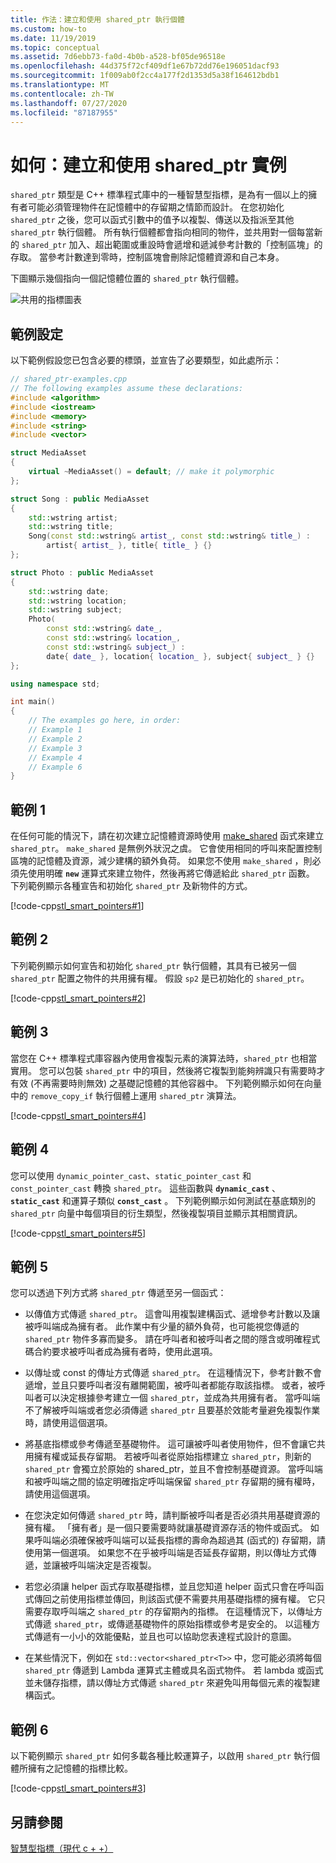```yaml
---
title: 作法：建立和使用 shared_ptr 執行個體
ms.custom: how-to
ms.date: 11/19/2019
ms.topic: conceptual
ms.assetid: 7d6ebb73-fa0d-4b0b-a528-bf05de96518e
ms.openlocfilehash: 44d375f72cf409df1e67b72dd76e196051dacf93
ms.sourcegitcommit: 1f009ab0f2cc4a177f2d1353d5a38f164612bdb1
ms.translationtype: MT
ms.contentlocale: zh-TW
ms.lasthandoff: 07/27/2020
ms.locfileid: "87187955"
---
```

# <a name="how-to-create-and-use-shared_ptr-instances"></a>如何：建立和使用 shared_ptr 實例

`shared_ptr` 類型是 C++ 標準程式庫中的一種智慧型指標，是為有一個以上的擁有者可能必須管理物件在記憶體中的存留期之情節而設計。 在您初始化 `shared_ptr` 之後，您可以函式引數中的值予以複製、傳送以及指派至其他 `shared_ptr` 執行個體。 所有執行個體都會指向相同的物件，並共用對一個每當新的 `shared_ptr` 加入、超出範圍或重設時會遞增和遞減參考計數的「控制區塊」的存取。 當參考計數達到零時，控制區塊會刪除記憶體資源和自己本身。

下圖顯示幾個指向一個記憶體位置的 `shared_ptr` 執行個體。

![共用的指標圖表](media/shared_ptr.png "共用的指標圖表")

## <a name="example-setup"></a>範例設定

以下範例假設您已包含必要的標頭，並宣告了必要類型，如此處所示：

```cpp
// shared_ptr-examples.cpp
// The following examples assume these declarations:
#include <algorithm>
#include <iostream>
#include <memory>
#include <string>
#include <vector>

struct MediaAsset
{
    virtual ~MediaAsset() = default; // make it polymorphic
};

struct Song : public MediaAsset
{
    std::wstring artist;
    std::wstring title;
    Song(const std::wstring& artist_, const std::wstring& title_) :
        artist{ artist_ }, title{ title_ } {}
};

struct Photo : public MediaAsset
{
    std::wstring date;
    std::wstring location;
    std::wstring subject;
    Photo(
        const std::wstring& date_,
        const std::wstring& location_,
        const std::wstring& subject_) :
        date{ date_ }, location{ location_ }, subject{ subject_ } {}
};

using namespace std;

int main()
{
    // The examples go here, in order:
    // Example 1
    // Example 2
    // Example 3
    // Example 4
    // Example 6
}
```

## <a name="example-1"></a>範例 1

在任何可能的情況下，請在初次建立記憶體資源時使用 [make_shared](../standard-library/memory-functions.md#make_shared) 函式來建立 `shared_ptr`。 `make_shared` 是無例外狀況之虞。 它會使用相同的呼叫來配置控制區塊的記憶體及資源，減少建構的額外負荷。 如果您不使用 `make_shared` ，則必須先使用明確 **`new`** 運算式來建立物件，然後再將它傳遞給此 `shared_ptr` 函數。 下列範例顯示各種宣告和初始化 `shared_ptr` 及新物件的方式。

[!code-cpp[stl_smart_pointers#1](codesnippet/CPP/how-to-create-and-use-shared-ptr-instances_1.cpp)]

## <a name="example-2"></a>範例 2

下列範例顯示如何宣告和初始化 `shared_ptr` 執行個體，其具有已被另一個 `shared_ptr` 配置之物件的共用擁有權。 假設 `sp2` 是已初始化的 `shared_ptr`。

[!code-cpp[stl_smart_pointers#2](codesnippet/CPP/how-to-create-and-use-shared-ptr-instances_2.cpp)]

## <a name="example-3"></a>範例 3

當您在 C++ 標準程式庫容器內使用會複製元素的演算法時，`shared_ptr` 也相當實用。 您可以包裝 `shared_ptr` 中的項目，然後將它複製到能夠辨識只有需要時才有效 (不再需要時則無效) 之基礎記憶體的其他容器中。 下列範例顯示如何在向量中的 `remove_copy_if` 執行個體上運用 `shared_ptr` 演算法。

[!code-cpp[stl_smart_pointers#4](codesnippet/CPP/how-to-create-and-use-shared-ptr-instances_3.cpp)]

## <a name="example-4"></a>範例 4

您可以使用 `dynamic_pointer_cast`、`static_pointer_cast` 和 `const_pointer_cast` 轉換 `shared_ptr`。 這些函數與 **`dynamic_cast`** 、 **`static_cast`** 和運算子類似 **`const_cast`** 。 下列範例顯示如何測試在基底類別的 `shared_ptr` 向量中每個項目的衍生類型，然後複製項目並顯示其相關資訊。

[!code-cpp[stl_smart_pointers#5](codesnippet/CPP/how-to-create-and-use-shared-ptr-instances_4.cpp)]

## <a name="example-5"></a>範例 5

您可以透過下列方式將 `shared_ptr` 傳遞至另一個函式：

- 以傳值方式傳遞 `shared_ptr`。 這會叫用複製建構函式、遞增參考計數以及讓被呼叫端成為擁有者。 此作業中有少量的額外負荷，也可能視您傳遞的 `shared_ptr` 物件多寡而變多。 請在呼叫者和被呼叫者之間的隱含或明確程式碼合約要求被呼叫者成為擁有者時，使用此選項。

- 以傳址或 const 的傳址方式傳遞 `shared_ptr`。 在這種情況下，參考計數不會遞增，並且只要呼叫者沒有離開範圍，被呼叫者都能存取該指標。 或者，被呼叫者可以決定根據參考建立一個 `shared_ptr`，並成為共用擁有者。 當呼叫端不了解被呼叫端或者您必須傳遞 `shared_ptr` 且要基於效能考量避免複製作業時，請使用這個選項。

- 將基底指標或參考傳遞至基礎物件。 這可讓被呼叫者使用物件，但不會讓它共用擁有權或延長存留期。 若被呼叫者從原始指標建立 `shared_ptr`，則新的 `shared_ptr` 會獨立於原始的 shared_ptr，並且不會控制基礎資源。 當呼叫端和被呼叫端之間的協定明確指定呼叫端保留 `shared_ptr` 存留期的擁有權時，請使用這個選項。

- 在您決定如何傳遞 `shared_ptr` 時，請判斷被呼叫者是否必須共用基礎資源的擁有權。 「擁有者」是一個只要需要時就讓基礎資源存活的物件或函式。 如果呼叫端必須確保被呼叫端可以延長指標的壽命為超過其 (函式的) 存留期，請使用第一個選項。 如果您不在乎被呼叫端是否延長存留期，則以傳址方式傳遞，並讓被呼叫端決定是否複製。

- 若您必須讓 helper 函式存取基礎指標，並且您知道 helper 函式只會在呼叫函式傳回之前使用指標並傳回，則該函式便不需要共用基礎指標的擁有權。 它只需要存取呼叫端之 `shared_ptr` 的存留期內的指標。 在這種情況下，以傳址方式傳遞 `shared_ptr`，或傳遞基礎物件的原始指標或參考是安全的。 以這種方式傳遞有一小小的效能優點，並且也可以協助您表達程式設計的意圖。

- 在某些情況下，例如在 `std::vector<shared_ptr<T>>` 中，您可能必須將每個 `shared_ptr` 傳遞到 Lambda 運算式主體或具名函式物件。 若 lambda 或函式並未儲存指標，請以傳址方式傳遞 `shared_ptr` 來避免叫用每個元素的複製建構函式。

## <a name="example-6"></a>範例 6

以下範例顯示 `shared_ptr` 如何多載各種比較運算子，以啟用 `shared_ptr` 執行個體所擁有之記憶體的指標比較。

[!code-cpp[stl_smart_pointers#3](codesnippet/CPP/how-to-create-and-use-shared-ptr-instances_6.cpp)]

## <a name="see-also"></a>另請參閱

[智慧型指標（現代 c + +）](smart-pointers-modern-cpp.md)
